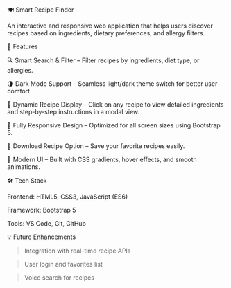 🍽️ Smart Recipe Finder

An interactive and responsive web application that helps users discover recipes based on ingredients, dietary preferences, and allergy filters.

🚀 Features

🔍 Smart Search & Filter – Filter recipes by ingredients, diet type, or allergies.

🌗 Dark Mode Support – Seamless light/dark theme switch for better user comfort.

🍲 Dynamic Recipe Display – Click on any recipe to view detailed ingredients and step-by-step instructions in a modal view.

📱 Fully Responsive Design – Optimized for all screen sizes using Bootstrap 5.

💾 Download Recipe Option – Save your favorite recipes easily.

🎨 Modern UI – Built with CSS gradients, hover effects, and smooth animations.

🛠️ Tech Stack

Frontend: HTML5, CSS3, JavaScript (ES6)

Framework: Bootstrap 5

Tools: VS Code, Git, GitHub

💡 Future Enhancements

>Integration with real-time recipe APIs

>User login and favorites list

>Voice search for recipes
